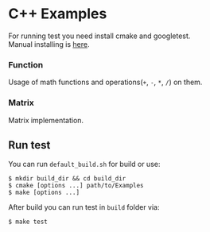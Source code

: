 # C++ Examples

For running test you need install cmake and googletest.  
Manual installing is [here](docs/Installing.md).

### Function
Usage of math functions and operations(`+`, `-`, `*`, `/`) on them.

### Matrix
Matrix implementation.

## Run test
You can run `default_build.sh` for build or use:
```shell
$ mkdir build_dir && cd build_dir
$ cmake [options ...] path/to/Examples
$ make [options ...]
```

After build you can run test in `build` folder via:
```shell
$ make test
```
